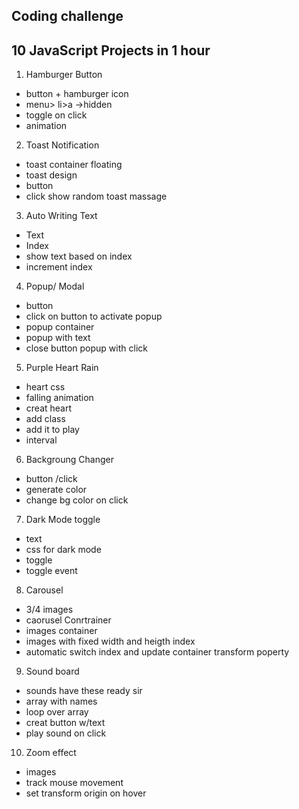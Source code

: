 ## Coding challenge

## 10 JavaScript Projects in 1 hour

1. Hamburger Button

- button + hamburger icon
- menu> li>a ->hidden
- toggle on click
- animation

2. Toast Notification

 - toast container floating
 - toast design
 - button
 - click show random toast massage

3. Auto Writing Text

 - Text
 - Index
 - show text based on index
 - increment index

4. Popup/ Modal

 - button
 - click on button to activate popup
 - popup container
 - popup with text
 - close button popup with click


5. Purple Heart Rain

 - heart css
 - falling animation
 - creat heart
 - add class
 - add it to play
 - interval

6. Backgroung Changer

 - button /click
 - generate color
 - change bg color on click

7. Dark Mode toggle

 - text 
 - css for dark mode
 - toggle
 - toggle event

8. Carousel

 - 3/4 images
 - caorusel Conrtrainer
 - images container
 - images with fixed width and heigth index
 - automatic switch index and update container transform poperty

9. Sound board
 - sounds have these ready sir
 - array with names
 - loop over array
 - creat button w/text
 - play sound on click

10. Zoom effect
 
 - images
 - track mouse movement
 - set transform origin on hover